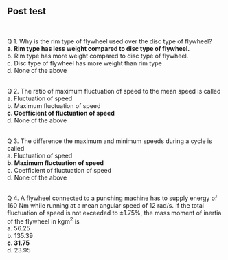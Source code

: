 ## Post test
<br>

Q 1. Why is the rim type of flywheel used over the disc type of flywheel?<br>
<b>a. Rim type has less weight compared to disc type of flywheel.</b><br>
b. Rim type has more weight compared to disc type of flywheel.<br>
c. Disc type of flywheel has more weight than rim type<br>
d. None of the above<br><br>

Q 2. The ratio of maximum fluctuation of speed to the mean speed is called<br>
a. Fluctuation of speed<br>
b. Maximum fluctuation of speed<br>
<b>c. Coefficient of fluctuation of speed</b><br>
d. None of the above<br><br>

Q 3. The difference the maximum and minimum speeds during a cycle is called<br>
a. Fluctuation of speed<br>
<b>b. Maximum fluctuation of speed</b><br>
c. Coefficient of fluctuation of speed<br>
d. None of the above<br><br>

Q 4. A flywheel connected to a punching machine has to supply energy of 160 Nm while running at a mean angular speed of 12 rad/s. If the total fluctuation of speed is not exceeded to ±1.75%, the mass moment of inertia of the flywheel in kgm<sup>2</sup> is<br>
a. 56.25<br>
b. 135.39<br>
<b>c. 31.75</b><br>
d. 23.95<br><br>
